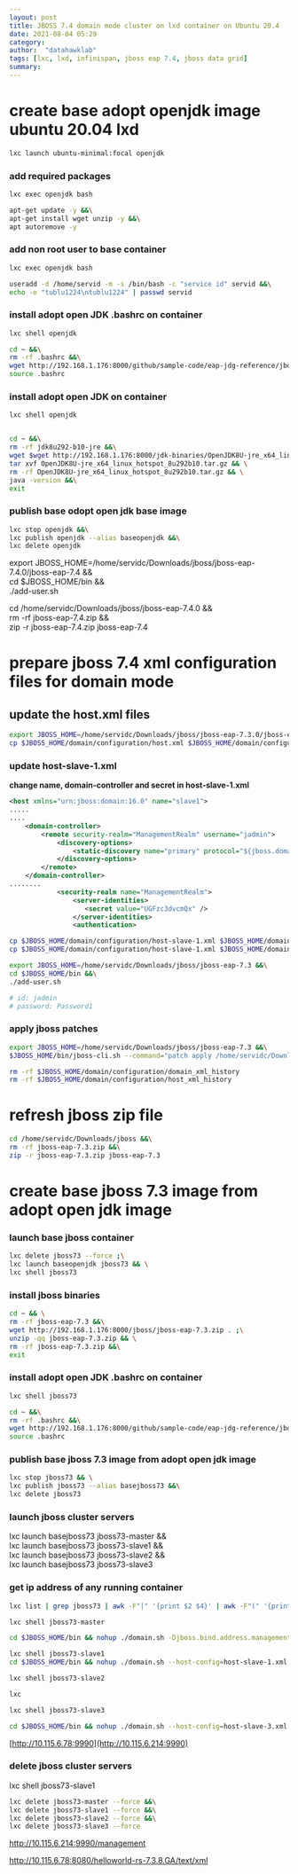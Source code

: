```yaml
---
layout: post
title: JBOSS 7.4 domain mode cluster on lxd container on Ubuntu 20.4
date: 2021-08-04 05:29
category: 
author:  "datahawklab"
tags: [lxc, lxd, infinispan, jboss eap 7.4, jboss data grid]
summary: 
---
```


# create base adopt openjdk image ubuntu 20.04 lxd

```bash
lxc launch ubuntu-minimal:focal openjdk
```

### add required packages

```bash
lxc exec openjdk bash

apt-get update -y &&\
apt-get install wget unzip -y &&\
apt autoremove -y
```

### add non root user to base container

```bash
lxc exec openjdk bash

useradd -d /home/servid -m -s /bin/bash -c "service id" servid &&\
echo -e "tublu1224\ntublu1224" | passwd servid
```

### install adopt open JDK .bashrc on container

```bash
lxc shell openjdk

cd ~ &&\
rm -rf .bashrc &&\
wget http://192.168.1.176:8000/github/sample-code/eap-jdg-reference/jboss-eap-7.3/.bashrc . ;\
source .bashrc
```

### install adopt open JDK on container

```bash
lxc shell openjdk


cd ~ &&\
rm -rf jdk8u292-b10-jre &&\
wget $wget http://192.168.1.176:8000/jdk-binaries/OpenJDK8U-jre_x64_linux_hotspot_8u292b10.tar.gz . ;\
tar xvf OpenJDK8U-jre_x64_linux_hotspot_8u292b10.tar.gz && \
rm -rf OpenJDK8U-jre_x64_linux_hotspot_8u292b10.tar.gz && \
java -version &&\
exit
```

### publish base odopt open jdk base image

```bash
lxc stop openjdk &&\
lxc publish openjdk --alias baseopenjdk &&\
lxc delete openjdk
```

export JBOSS_HOME=/home/servidc/Downloads/jboss/jboss-eap-7.4.0/jboss-eap-7.4 &&\
cd $JBOSS_HOME/bin &&\
./add-user.sh

cd /home/servidc/Downloads/jboss/jboss-eap-7.4.0 &&\
rm -rf jboss-eap-7.4.zip &&\
zip -r jboss-eap-7.4.zip jboss-eap-7.4

# prepare jboss 7.4 xml configuration files for domain mode

## update the host.xml files

```bash
export JBOSS_HOME=/home/servidc/Downloads/jboss/jboss-eap-7.3.0/jboss-eap-7.3 &&\
cp $JBOSS_HOME/domain/configuration/host.xml $JBOSS_HOME/domain/configuration/host-slave-1.xml
```

### update host-slave-1.xml

**change name, domain-controller and secret in host-slave-1.xml**

```xml
<host xmlns="urn:jboss:domain:16.0" name="slave1">
.....
....
    <domain-controller>
        <remote security-realm="ManagementRealm" username="jadmin">
            <discovery-options>
                <static-discovery name="primary" protocol="${jboss.domain.master.protocol:remote+http}" host="${jboss.domain.master.address}" port="${jboss.domain.master.port:9990}"/>
            </discovery-options>
        </remote>
    </domain-controller>
........
            <security-realm name="ManagementRealm">
                <server-identities>
                   <secret value="UGFzc3dvcmQx" />
                </server-identities>
                <authentication>
```

```bash
cp $JBOSS_HOME/domain/configuration/host-slave-1.xml $JBOSS_HOME/domain/configuration/host-slave-2.xml
cp $JBOSS_HOME/domain/configuration/host-slave-1.xml $JBOSS_HOME/domain/configuration/host-slave-3.xml

export JBOSS_HOME=/home/servidc/Downloads/jboss/jboss-eap-7.3 &&\
cd $JBOSS_HOME/bin &&\
./add-user.sh

# id: jadmin
# password: Password1
```

### apply jboss patches

```bash
export JBOSS_HOME=/home/servidc/Downloads/jboss/jboss-eap-7.3 &&\
$JBOSS_HOME/bin/jboss-cli.sh --command="patch apply /home/servidc/Downloads/jboss/jboss-eap-7.3.8-patch.zip"

rm -rf $JBOSS_HOME/domain/configuration/domain_xml_history
rm -rf $JBOSS_HOME/domain/configuration/host_xml_history

```

# refresh jboss zip file

```bash
cd /home/servidc/Downloads/jboss &&\
rm -rf jboss-eap-7.3.zip &&\
zip -r jboss-eap-7.3.zip jboss-eap-7.3
```

# create base jboss 7.3 image from adopt open jdk image

### launch base jboss container

```bash
lxc delete jboss73 --force ;\
lxc launch baseopenjdk jboss73 && \
lxc shell jboss73
```

### install jboss binaries

```bash
cd ~ && \
rm -rf jboss-eap-7.3 &&\
wget http://192.168.1.176:8000/jboss/jboss-eap-7.3.zip . ;\
unzip -qq jboss-eap-7.3.zip && \
rm -rf jboss-eap-7.3.zip &&\
exit
```

### install adopt open JDK .bashrc on container

```bash
lxc shell jboss73

cd ~ &&\
rm -rf .bashrc &&\
wget http://192.168.1.176:8000/github/sample-code/eap-jdg-reference/jboss-eap-7.3/.bashrc . ;\
source .bashrc
```

### publish base jboss 7.3 image from adopt open jdk image

```bash
lxc stop jboss73 && \
lxc publish jboss73 --alias basejboss73 &&\
lxc delete jboss73
```

### launch jboss cluster servers

lxc launch basejboss73 jboss73-master &&\
lxc launch basejboss73 jboss73-slave1 &&\
lxc launch basejboss73 jboss73-slave2 &&\
lxc launch basejboss73 jboss73-slave3

### get ip address of any running container

```bash
lxc list | grep jboss73 | awk -F"|" '{print $2 $4}' | awk -F"(" '{print $1 $2}' | awk '{print $1,$2}'
```

```bash
lxc shell jboss73-master

cd $JBOSS_HOME/bin && nohup ./domain.sh -Djboss.bind.address.management=10.115.6.78 -Djboss.bind.address=10.115.6.78 >/dev/null 2>&1 &

lxc shell jboss73-slave1
cd $JBOSS_HOME/bin && nohup ./domain.sh --host-config=host-slave-1.xml -Djboss.domain.master.address=10.115.6.78 -Djboss.bind.address.management=10.115.6.172 -Djboss.bind.address=10.115.6.172 >/dev/null 2>&1 &

lxc shell jboss73-slave2

lxc

lxc shell jboss73-slave3

cd $JBOSS_HOME/bin && nohup ./domain.sh --host-config=host-slave-3.xml -Djboss.domain.master.address=10.115.6.78 -Djboss.bind.address.management=10.115.6.203 -Djboss.bind.address=10.115.6.203 >/dev/null 2>&1 &

```

[http://10.115.6.78:9990](http://10.115.6.214:9990)

### delete jboss cluster servers

lxc shell jboss73-slave1

```bash
lxc delete jboss73-master --force &&\
lxc delete jboss73-slave1 --force &&\
lxc delete jboss73-slave2 --force &&\
lxc delete jboss73-slave3 --force
```

<http://10.115.6.214:9990/management>

<http://10.115.6.78:8080/helloworld-rs-7.3.8.GA/text/xml>
